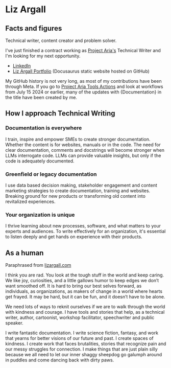 # Liz Argall

## Facts and figures
Technical writer, content creator and problem solver.

I've just finished a contract working as [Project Aria's](https://www.projectaria.com/) Technical Writer and I'm looking for my next opportunity. 
* [LinkedIn](https://www.linkedin.com/in/lizargall/)
* [Liz Argall Portfolio](https://lizargall.github.io/docs/intro) (Docusaurus static website hosted on GitHub)

My GitHub history is not very long, as most of my contributions have been through Meta. If you go to [Project Aria Tools Actions](https://github.com/facebookresearch/projectaria_tools/actions?page=6) and look at workflows from July 15 2024 or earlier, many of the updates with {Documentation} in the title have been created by me.

## How I approach Technical Writing
### Documentation is everywhere
I train, inspire and empower SMEs to create stronger documentation. Whether the content is for websites, manuals or in the code. The need for clear documentation, comments and docstrings will become stronger when LLMs interrogate code. LLMs can provide valuable insights, but only if the code is adequately documented.

### Greenfield or legacy documentation
I use data based decision making, stakeholder engagement and content marketing strategies to create documentation, training and websites. Breaking ground for new products or transforming old content into revitalized experiences.

### Your organization is unique
I thrive learning about new processes, software, and what matters to your experts and audiences. To write effectively for an organization, it's essential to listen deeply and get hands on experience with their products.



## As a human
Paraphrased from [lizargall.com](https://lizargall.com)

I think you are rad. You look at the tough stuff in the world and keep caring. We like joy, curiosities, and a little gallows humor to keep edges we don’t want smoothed off. It is hard to bring our best selves forward, as individuals, as organizations, as makers of change in a world where hearts get frayed. It may be hard, but it can be fun, and it doesn’t have to be alone.

We need lots of ways to reknit ourselves if we are to walk through the world with kindness and courage. I have tools and stories that help, as a technical writer, author, cartoonist, workshop facilitator, speechwriter and public speaker.

I write fantastic documentation. I write science fiction, fantasy, and work that yearns for better visions of our future and past. I create spaces of kindness. I create work that faces brutalities, stories that recognize pain and our messy struggles for connection. I make things that are just plain silly because we all need to let our inner shaggy sheepdog go galumph around in puddles and come dancing back with dirty paws.
